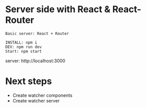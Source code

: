 # Server side with React & React-Router

```
Basic server: React + Router

INSTALL: npm i
DEV: npm run dev
Start: npm start
```

server: http://localhost:3000

# Next steps

- Create watcher components
- Create watcher server
